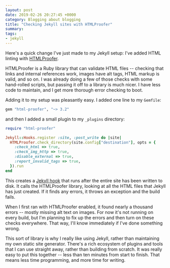 ```yaml
---
layout: post
date: 2019-02-26 20:27:45 +0000
category: Blogging about blogging
title: "Checking Jekyll sites with HTMLProofer"
summary:
tags:
- jekyll
---
```


Here's a quick change I've just made to my Jekyll setup: I've added HTML linting with [HTMLProofer][html_proofer].

HTMLProofer is a Ruby library that can validate HTML files -- checking that links and internal references work, images have alt tags, HTML markup is valid, and so on.
I was already doing a few of those checks with some hand-rolled scripts, but passing it off to a library is much nicer.
I have less code to maintain, and I get more thorough error checking to boot.

Adding it to my setup was pleasantly easy.
I added one line to my `Gemfile`:

```ruby
gem "html-proofer", "~> 3.2"
```

and then I added a small plugin to my `_plugins` directory:

```ruby
require "html-proofer"

Jekyll::Hooks.register :site, :post_write do |site|
  HTMLProofer.check_directory(site.config["destination"], opts = {
    :check_html => true,
    :check_img_http => true,
    :disable_external => true,
    :report_invalid_tags => true,
  }).run
end
```

This creates a [Jekyll hook][hooks] that runs after the entire site has been written to disk.
It calls the HTMLProofer library, looking at all the HTML files that Jekyll has just created.
If it finds any errors, it throws an exception and the build fails.

When I first ran with HTMLProofer enabled, it found nearly a thousand errors -- mostly missing alt text on images.
For now it's not running on every build, but I'm planning to fix up the errors and then turn on these checks everywhere.
That way, I'll know immediately if I've done something wrong.

This sort of library is why I really like using Jekyll, rather than maintaining my own static site generator.
There's a rich ecosystem of plugins and tools that I can use straight away, rather than building from scratch.
It was really easy to put this together -- less than ten minutes from start to finish.
That means less time programming, and more time for writing.

[html_proofer]: https://github.com/gjtorikian/html-proofer
[hooks]: https://jekyllrb.com/docs/plugins/hooks/
